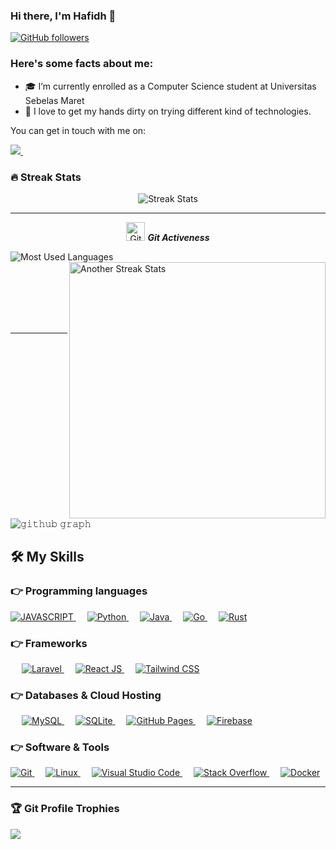 ### Hi there, I'm Hafidh 👋

[![GitHub followers](https://img.shields.io/github/followers/snaztoz.svg?style=social&label=Followers)](https://github.com/snaztoz?tab=followers)

<h3> Here's some facts about me: </h3>

- 🎓 I’m currently enrolled as a Computer Science student at Universitas Sebelas Maret
- 🤔 I love to get my hands dirty on trying different kind of technologies.

<p>You can get in touch with me on:</p>
<a target="_blank" href="mailto:hafidhmn@gmail.com">
  <img src="https://img.shields.io/badge/-Gmail-D14836?style=for-the-badge&logo=Gmail&logoColor=white" />
</a>
&emsp;

<br>


### 🔥 Streak Stats

<p align="center">
  <img src="https://github-readme-stats.vercel.app/api?username=snaztoz&theme=gotham" alt="Streak Stats" />
</p>

<hr>

<p align="center">
 <img src="https://media.giphy.com/media/W5eoZHPpUx9sapR0eu/giphy.gif" width="30px" alt="Git" />&nbsp;<i><b>Git Activeness</b></i>
</p>
<p>
  <img align="left"
      src="https://github-readme-stats.vercel.app/api/top-langs?username=snaztoz&show_icons=true&locale=en&layout=compact&theme=gotham"
      alt="Most Used Languages" />
</p>
<p>
  &nbsp;
  <img align="right" src="https://github-readme-streak-stats.herokuapp.com/?user=snaztoz&theme=gotham"
      alt="Another Streak Stats" width="410" />
</p>

<br><br><br><br><br>
<hr>


![𝚐𝚒𝚝𝚑𝚞𝚋 𝚐𝚛𝚊𝚙𝚑](https://activity-graph.herokuapp.com/graph?username=snaztoz&theme=gotham&hide_border=true&area=true)


## 🛠️ My Skills

### 👉 Programming languages

<p align="left"> 
  <a href="https://javascript.com/">
    <img alt="JAVASCRIPT" src="https://img.shields.io/badge/JavaScript-F7DF1E?style=for-the-badge&logo=javascript&logoColor=black" />
  </a>
  &emsp;
  <a href="https://python.org/">
    <img alt="Python" src="https://img.shields.io/badge/Python-FFD43B?style=for-the-badge&logo=python&logoColor=darkgreen" />
  </a>
  &emsp;
  <a href="https://www.java.com/en/">
    <img alt="Java" src="https://img.shields.io/badge/Java-ED8B00?style=for-the-badge&logo=java&logoColor=white" />
  </a>
  &emsp;
  <a href="https://go.dev">
    <img alt="Go" src="https://img.shields.io/badge/Go-00ADD8?style=for-the-badge&logo=go&logoColor=white" />
  </a>
  &emsp;
  <a href="https://www.rust-lang.org">
    <img alt="Rust" src="https://img.shields.io/badge/Rust-000000?style=for-the-badge&logo=rust&logoColor=white" />
  </a>
</p>


### 👉 Frameworks

<p align="left"> 
  &emsp;
  <a href="https://laravel.com/" target="_blank"> 
    <img alt="Laravel" src="https://img.shields.io/badge/Laravel-FF2D20?style=for-the-badge&logo=laravel&logoColor=white" />
  </a>
  &emsp; 
  <a href="https://reactjs.org/" target="_blank"> 
    <img alt="React JS" src="https://img.shields.io/badge/React-20232A?style=for-the-badge&logo=react&logoColor=61DAFB" />
  </a>   
  &emsp;
  <a href="https://tailwindcss.com" target="_blank">
    <img alt="Tailwind CSS" src="https://img.shields.io/badge/Tailwind_CSS-38B2AC?style=for-the-badge&logo=tailwind-css&logoColor=white" />
  </a>
</p>


### 👉 Databases & Cloud Hosting

<p align="left">
  &emsp;
  <a href="https://www.mysql.com/">
    <img alt="MySQL" src="https://img.shields.io/badge/MySQL-00000F?style=for-the-badge&logo=mysql&logoColor=white" />
  </a>
  &emsp;
  <a href="https://www.sqlite.org/">
    <img alt="SQLite" src ="https://img.shields.io/badge/SQLite-07405E?style=for-the-badge&logo=sqlite&logoColor=white" />
  </a>
  &emsp;
  <a href="https://www.github.com">
    <img alt="GitHub Pages" src="https://img.shields.io/badge/GitHub-100000?style=for-the-badge&logo=github&logoColor=white" />
  </a>
  &emsp;
  <a href="https://firebase.google.com/">
    <img alt="Firebase" src ="https://img.shields.io/badge/firebase-ffca28?style=for-the-badge&logo=firebase&logoColor=black" />
  </a>
</p>


### 👉 Software & Tools
 
<p>
  <a href="#">
    <img alt="Git" src="https://img.shields.io/badge/Git-F05032?style=for-the-badge&logo=git&logoColor=white" />
  </a>
  &emsp;
  <a href="#">
    <img alt="Linux" src="https://img.shields.io/badge/Linux-FCC624?style=for-the-badge&logo=linux&logoColor=black" />
  </a>
  &emsp;
  <a href="#">
    <img alt="Visual Studio Code" src="https://img.shields.io/badge/Visual_Studio_Code-0078D4?style=for-the-badge&logo=visual%20studio%20code&logoColor=white" />
  </a>
  &emsp;
  <a href="#">
    <img alt="Stack Overflow" src="https://img.shields.io/badge/Stack_Overflow-FE7A16?style=for-the-badge&logo=stack-overflow&logoColor=white" />
  </a>
  &emsp;
  <a href="#">
    <img alt="Docker" src="https://img.shields.io/badge/Docker-2CA5E0?style=for-the-badge&logo=docker&logoColor=white" />
  </a>
</p>

<hr>


### 🏆 Git Profile Trophies

<p>
  <img src="https://github-profile-trophy.vercel.app/?username=snaztoz&theme=gotham" />
</p>

<br/>
